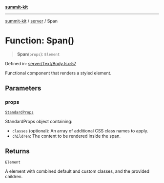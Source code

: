 [**summit-kit**](../../README.md)

***

[summit-kit](../../modules.md) / [server](../README.md) / Span

# Function: Span()

> **Span**(`props`): `Element`

Defined in: [server/Text/Body.tsx:57](https://github.com/andrewgremlich/summit-kit/blob/6327ae85f596a5240389e6b196cd57e9b0b1fada/src/react/server/Text/Body.tsx#L57)

Functional component that renders a styled <span> element.

## Parameters

### props

[`StandardProps`](../type-aliases/StandardProps.md)

StandardProps object containing:
  - `classes` (optional): An array of additional CSS class names to apply.
  - `children`: The content to be rendered inside the span.

## Returns

`Element`

A <span> element with combined default and custom classes, and the provided children.
